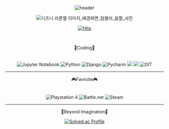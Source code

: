 <div align="center">

![header](https://capsule-render.vercel.app/api?type=soft&color=auto&height=180&section=header&text=❤GaHeun%20KIM❤&fontSize=50&animation=fadeIn)


![디즈니 라푼젤 이미지_배경화면_텀블러_움짤_사진](https://user-images.githubusercontent.com/97588019/150247143-18d5221f-d8c5-4ad7-8886-1a7e4b8ce9b4.gif)


[![Hits](https://hits.seeyoufarm.com/api/count/incr/badge.svg?url=https%3A%2F%2Fgithub.com%2Fgheun712&count_bg=%23F102B6&title_bg=%23555555&icon=ghostery.svg&icon_color=%23E7E7E7&title=hi%3A%29&edge_flat=false)](https://github.com/gheun712)

  
<br>

💎Coding💎
<br>
<br>
<br>
![Jupyter Notebook](https://img.shields.io/badge/jupyter-%23FA0F00.svg?style=for-the-badge&logo=jupyter&logoColor=white)
![Python](https://img.shields.io/badge/python-3670A0?style=for-the-badge&logo=python&logoColor=ffdd54)
![Django](https://img.shields.io/badge/django-important?style=for-the-badge&logo=django&logoColor=blueviolet)
![Pycharm](https://img.shields.io/badge/pycharm-3670A0?style=for-the-badge&logo=pycharm&logoColor=ffdd54)
<img src="https://img.shields.io/badge/html-E34F26?style=for-the-badge&logo=html5&logoColor=white">
<img src="https://img.shields.io/badge/css-1572B6?style=for-the-badge&logo=css3&logoColor=white">
![GIT](https://img.shields.io/badge/git-yellowgreen?style=for-the-badge&logo=git&logoColor=9cf)
<br>

---  

🎮Favroite🎮
<br>
<br>
<br>
![Playstation 4](https://img.shields.io/badge/Playstation%204-003791?style=for-the-badge&logo=playstation-4&logoColor=white)
![Battle.net](https://img.shields.io/badge/battle.net-%2300AEFF.svg?style=for-the-badge&logo=battle.net&logoColor=white)
![Steam](https://img.shields.io/badge/steam-%23000000.svg?style=for-the-badge&logo=steam&logoColor=white)

  
---
 
🎈Beyond Imagination🎈

 
[![Solved.ac Profile](http://mazassumnida.wtf/api/v2/generate_badge?boj=rkgms0712)](https://solved.ac/rkgms0712/)



</div>
